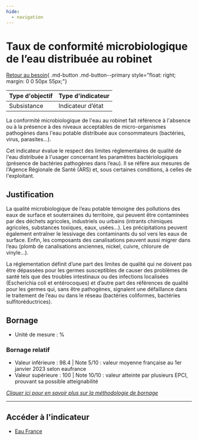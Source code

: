 ```yaml
---
hide:
  - navigation
---
```


# Taux de conformité microbiologique de l’eau distribuée au robinet 

[Retour au besoin](https://konsilion.github.io/diag360/pages/besoins/bv1){ .md-button .md-button--primary style="float: right; margin: 0 0 50px 55px;"}

|Type d'objectif|Type d'indicateur|
|--|--|
|Subsistance|Indicateur d’état|

La  conformité  microbiologique  de  l'eau  au  robinet  fait  référence  à  l'absence ou à la présence  à  des  niveaux  acceptables  de  micro-organismes  pathogènes  dans  l'eau potable distribuée aux consommateurs (bactéries, virus, parasites…). 
 
Cet  indicateur  évalue  le  respect  des  limites  réglementaires  de  qualité  de  l'eau distribuée  à  l'usager  concernant  les  paramètres  bactériologiques  (présence  de bactéries  pathogènes  dans  l’eau).  Il  se  réfère  aux  mesures  de l'Agence Régionale de Santé (ARS) et, sous certaines conditions, à celles de l'exploitant. 


## Justification

La  qualité  microbiologique  de  l’eau  potable  témoigne  des  pollutions  des  eaux  de surface  et  souterraines  du  territoire,  qui  peuvent  être  contaminées  par  des déchets agricoles,  industriels  ou  urbains  (intrants  chimiques  agricoles,  substances  toxiques, eaux,  usées…).  Les  précipitations  peuvent  également  entraîner  le  lessivage  des contaminants du sol vers les eaux de surface. Enfin, les composants des canalisations peuvent  aussi  migrer  dans  l’eau  (plomb  de  canalisations  anciennes,  nickel,  cuivre, chlorure de vinyle…). 
 
La  réglementation  définit  d’une  part  des  limites  de  qualité  qui  ne  doivent  pas  être dépassées  pour  les  germes  susceptibles  de  causer  des  problèmes  de  santé  tels  que des troubles intestinaux ou des infections localisées (Escherichia coli et entérocoques) et  d’autre  part  des  références  de  qualité pour les germes qui, sans être pathogènes, signalent  une  défaillance  dans  le  traitement  de  l’eau  ou  dans  le  réseau  (bactéries coliformes, bactéries sulfitoréductrices). 

## Bornage

* Unité de mesure : %

### Bornage relatif

* Valeur inférieure : 98.4 | Note 5/10 : valeur moyenne française au 1er janvier 2023 selon eaufrance
* Valeur supérieure : 100 | Note 10/10 : valeur atteinte par plusieurs EPCI, prouvant sa possible atteignabilité
  
*[Cliquer ici pour en savoir plus sur la méthodologie de bornage](https://konsilion.github.io/diag360/pages/indicateurs/methode_bornage)*

---

## Accéder à l'indicateur

- [Eau France](https://www.services.eaufrance.fr/indicateurs/P101.1)

